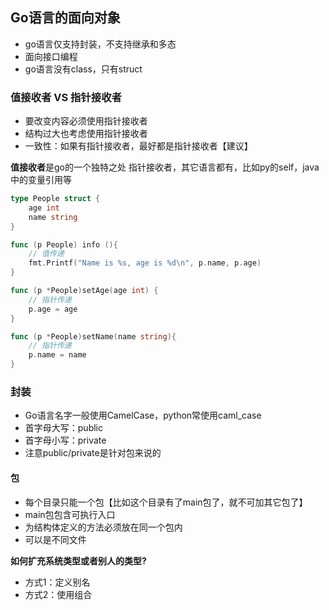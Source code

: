 ## Go语言的面向对象

- go语言仅支持封装，不支持继承和多态
- 面向接口编程
- go语言没有class，只有struct


### 值接收者 VS 指针接收者

- 要改变内容必须使用指针接收者
- 结构过大也考虑使用指针接收者
- 一致性：如果有指针接收者，最好都是指针接收者【建议】

**值接收者**是go的一个独特之处
指针接收者，其它语言都有，比如py的self，java中的变量引用等

```go
type People struct {
	age int
	name string
}

func (p People) info (){
	// 值传递
	fmt.Printf("Name is %s, age is %d\n", p.name, p.age)
}

func (p *People)setAge(age int) {
	// 指针传递
	p.age = age
}

func (p *People)setName(name string){
	// 指针传递
	p.name = name
}
```

### 封装
- Go语言名字一般使用CamelCase，python常使用caml_case
- 首字母大写：public
- 首字母小写：private
- 注意public/private是针对包来说的

#### 包
- 每个目录只能一个包【比如这个目录有了main包了，就不可加其它包了】
- main包包含可执行入口
- 为结构体定义的方法必须放在同一个包内
- 可以是不同文件

**如何扩充系统类型或者别人的类型?**
- 方式1：定义别名
- 方式2：使用组合
